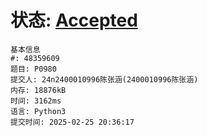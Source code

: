 # 状态: [Accepted](http://dsbpython.openjudge.cn/dspythonbook/solution/48359609/)

```
基本信息
#: 48359609
题目: P0980
提交人: 24n2400010996陈张涵(2400010996陈张涵)
内存: 18876kB
时间: 3162ms
语言: Python3
提交时间: 2025-02-25 20:36:17
```

